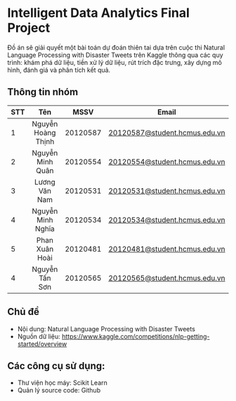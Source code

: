 # Intelligent Data Analytics Final Project
Đồ án sẽ giải quyết một bài toán dự đoán thiên tai dựa trên cuộc thi Natural Language Processing with Disaster Tweets trên
Kaggle thông qua các quy trình: khám phá dữ liệu, tiền xử lý dữ liệu, rút trích đặc trưng, xây dựng mô hình, đánh giá và phân tích kết quả.

## Thông tin nhóm
| STT      | Tên                        |   MSSV           | Email                              |
| ---------|:--------------------------:|:----------------:|:----------------------------------:|
| 1        | Nguyễn Hoàng Thịnh         |  20120587        | 20120587@student.hcmus.edu.vn      |
| 2        | Nguyễn Minh Quân           |  20120554        | 20120554@student.hcmus.edu.vn      |
| 3        | Lương Văn Nam              |  20120531        | 20120531@student.hcmus.edu.vn      |
| 4        | Nguyễn Minh Nghĩa          |  20120534        | 20120534@student.hcmus.edu.vn      |
| 5        | Phan Xuân Hoài             |  20120481        | 20120481@student.hcmus.edu.vn      |
| 4        | Nguyễn Tấn Sơn             |  20120565        | 20120565@student.hcmus.edu.vn      |

## Chủ đề
- Nội dung: Natural Language Processing with Disaster Tweets
- Nguồn dữ liệu: https://www.kaggle.com/competitions/nlp-getting-started/overview

## Các công cụ sử dụng: 
- Thư viện học máy: Scikit Learn
- Quản lý source code: Github
